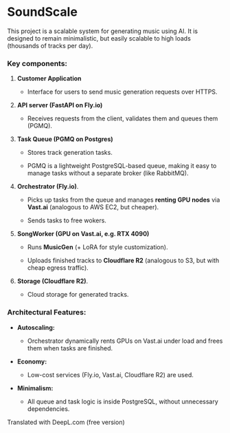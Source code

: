 # SoundScale
This project is a scalable system for generating music using AI. It is designed to remain minimalistic, but easily scalable to high loads (thousands of tracks per day).

### **Key components:**

1. **Customer Application**
    
    - Interface for users to send music generation requests over HTTPS.
        
2. **API server (FastAPI on Fly.io)**
    
    - Receives requests from the client, validates them and queues them (PGMQ).
        
3. **Task Queue (PGMQ on Postgres)**
    
    - Stores track generation tasks.
        
    - PGMQ is a lightweight PostgreSQL-based queue, making it easy to manage tasks without a separate broker (like RabbitMQ).
        
4. **Orchestrator (Fly.io)**.
    
    - Picks up tasks from the queue and manages **renting GPU nodes** via **Vast.ai** (analogous to AWS EC2, but cheaper).
        
    - Sends tasks to free wokers.
        
5. **SongWorker (GPU on Vast.ai, e.g. RTX 4090)**
    
    - Runs **MusicGen** (+ LoRA for style customization).
        
    - Uploads finished tracks to **Cloudflare R2** (analogous to S3, but with cheap egress traffic).
        
6. **Storage (Cloudflare R2)**.
    
    - Cloud storage for generated tracks.
        

### **Architectural Features:**

- **Autoscaling:**
    
    - Orchestrator dynamically rents GPUs on Vast.ai under load and frees them when tasks are finished.
        
- **Economy:**
    
    - Low-cost services (Fly.io, Vast.ai, Cloudflare R2) are used.
        
- **Minimalism:**
    
    - All queue and task logic is inside PostgreSQL, without unnecessary dependencies.

Translated with DeepL.com (free version)
